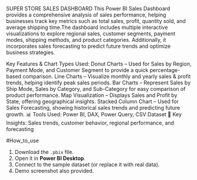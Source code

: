 SUPER STORE SALES DASHBOARD
This Power BI Sales Dashboard provides a comprehensive analysis of sales performance, helping businesses track key metrics such as total sales, profit, quantity sold, and average shipping time.The dashboard includes multiple interactive visualizations to explore regional sales, customer segments, payment modes, shipping methods, and product categories. Additionally, it incorporates sales forecasting to predict future trends and optimize business strategies.

Key Features & Chart Types Used:
Donut Charts – Used for Sales by Region, Payment Mode, and Customer Segment to provide a quick percentage-based comparison.
Line Charts – Visualize monthly and yearly sales & profit trends, helping identify peak sales periods.
Bar Charts – Represent Sales by Ship Mode, Sales by Category, and Sub-Category for easy comparison of product performance.
Map Visualization – Displays Sales and Profit by State, offering geographical insights.
Stacked Column Chart – Used for Sales Forecasting, showing historical sales trends and predicting future growth.
📊 Tools Used: Power BI, DAX, Power Query, CSV Dataset
🚀 Key Insights: Sales trends, customer behavior, regional performance, and forecasting


#How_to_use
1. Download the `.pbix` file.  
2. Open it in **Power BI Desktop**.  
3. Connect to the sample dataset (or replace it with real data).
4. Demo screenshot also provided.

